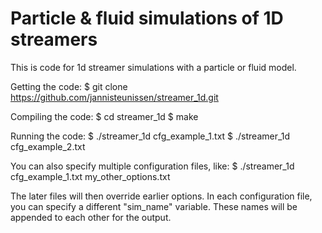 Particle & fluid simulations of 1D streamers
===========

This is code for 1d streamer simulations with a particle or fluid model.

Getting the code:
    $ git clone https://github.com/jannisteunissen/streamer_1d.git

Compiling the code:
   $ cd streamer_1d
   $ make

Running the code:
    $ ./streamer_1d cfg_example_1.txt
    $ ./streamer_1d cfg_example_2.txt

You can also specify multiple configuration files, like:
    $ ./streamer_1d cfg_example_1.txt my_other_options.txt

The later files will then override earlier options. In each configuration file,
you can specify a different "sim_name" variable. These names will be appended to
each other for the output.
